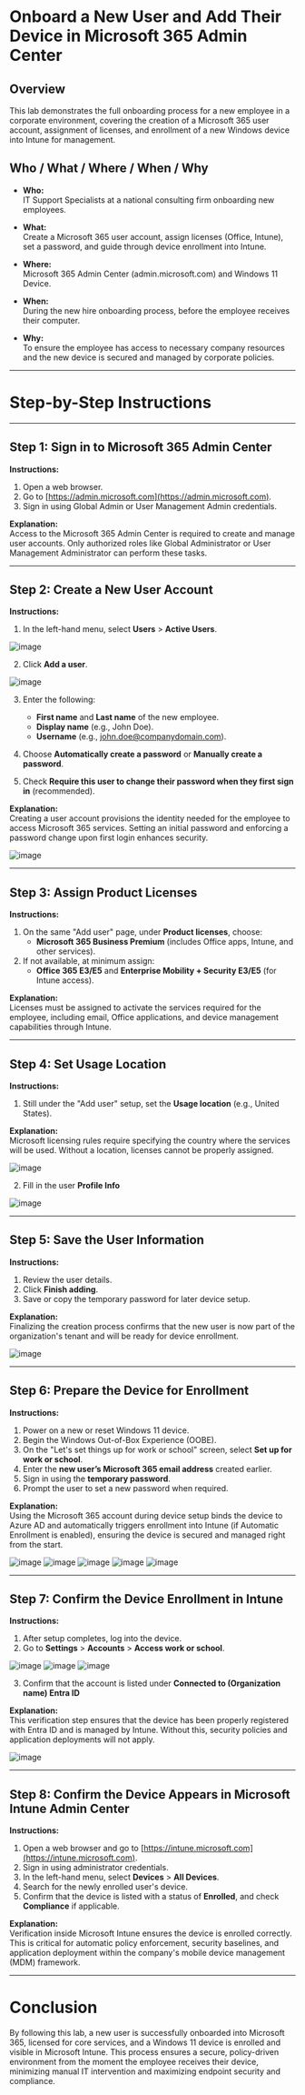 # Onboard a New User and Add Their Device in Microsoft 365 Admin Center

## Overview
This lab demonstrates the full onboarding process for a new employee in a corporate environment, covering the creation of a Microsoft 365 user account, assignment of licenses, and enrollment of a new Windows device into Intune for management.

## Who / What / Where / When / Why

- **Who:**  
IT Support Specialists at a national consulting firm onboarding new employees.

- **What:**  
Create a Microsoft 365 user account, assign licenses (Office, Intune), set a password, and guide through device enrollment into Intune.

- **Where:**  
Microsoft 365 Admin Center (admin.microsoft.com) and Windows 11 Device.

- **When:**  
During the new hire onboarding process, before the employee receives their computer.

- **Why:**  
To ensure the employee has access to necessary company resources and the new device is secured and managed by corporate policies.

---

# Step-by-Step Instructions

---

## Step 1: Sign in to Microsoft 365 Admin Center

**Instructions:**

1. Open a web browser.
2. Go to [https://admin.microsoft.com](https://admin.microsoft.com).
3. Sign in using Global Admin or User Management Admin credentials.

**Explanation:**  
Access to the Microsoft 365 Admin Center is required to create and manage user accounts. Only authorized roles like Global Administrator or User Management Administrator can perform these tasks.

---

## Step 2: Create a New User Account

**Instructions:**

1. In the left-hand menu, select **Users** > **Active Users**.

![image](https://github.com/user-attachments/assets/839574a7-f930-4a79-b0bc-4a03df9c6e32)

2. Click **Add a user**.

![image](https://github.com/user-attachments/assets/dd887f03-c46f-4d7e-afc1-bd346ac09647)

3. Enter the following:
   - **First name** and **Last name** of the new employee.
   - **Display name** (e.g., John Doe).
   - **Username** (e.g., john.doe@companydomain.com).

4. Choose **Automatically create a password** or **Manually create a password**.
5. Check **Require this user to change their password when they first sign in** (recommended).

**Explanation:**  
Creating a user account provisions the identity needed for the employee to access Microsoft 365 services. Setting an initial password and enforcing a password change upon first login enhances security.

![image](https://github.com/user-attachments/assets/9796a442-14b0-42e0-9201-80af0a68b53d)

---

## Step 3: Assign Product Licenses

**Instructions:**

1. On the same "Add user" page, under **Product licenses**, choose:
   - **Microsoft 365 Business Premium** (includes Office apps, Intune, and other services).
2. If not available, at minimum assign:
   - **Office 365 E3/E5** and **Enterprise Mobility + Security E3/E5** (for Intune access).

**Explanation:**  
Licenses must be assigned to activate the services required for the employee, including email, Office applications, and device management capabilities through Intune.

---

## Step 4: Set Usage Location

**Instructions:**

1. Still under the "Add user" setup, set the **Usage location** (e.g., United States).

**Explanation:**  
Microsoft licensing rules require specifying the country where the services will be used. Without a location, licenses cannot be properly assigned.

![image](https://github.com/user-attachments/assets/12d57c8e-8542-42f2-af4f-f3b2fc7e7958)

2. Fill in the user **Profile Info**

![image](https://github.com/user-attachments/assets/be39b575-9e0d-4288-8023-a0fcb70c8932)

---

## Step 5: Save the User Information

**Instructions:**

1. Review the user details.
2. Click **Finish adding**.
3. Save or copy the temporary password for later device setup.

**Explanation:**  
Finalizing the creation process confirms that the new user is now part of the organization's tenant and will be ready for device enrollment.

![image](https://github.com/user-attachments/assets/efe5f5d0-a501-4af5-8a09-9de318d1b501)

---

## Step 6: Prepare the Device for Enrollment

**Instructions:**

1. Power on a new or reset Windows 11 device.
2. Begin the Windows Out-of-Box Experience (OOBE).
3. On the "Let's set things up for work or school" screen, select **Set up for work or school**.
4. Enter the **new user’s Microsoft 365 email address** created earlier.
5. Sign in using the **temporary password**.
6. Prompt the user to set a new password when required.

**Explanation:**  
Using the Microsoft 365 account during device setup binds the device to Azure AD and automatically triggers enrollment into Intune (if Automatic Enrollment is enabled), ensuring the device is secured and managed right from the start.

![image](https://github.com/user-attachments/assets/8786e53d-310d-4dae-9911-b68cea330dfd)
![image](https://github.com/user-attachments/assets/9087d18f-5bca-4924-92d4-68566f7713a4)
![image](https://github.com/user-attachments/assets/3e7c2a0e-30fd-49f8-9980-e81afa1f856c)
![image](https://github.com/user-attachments/assets/5bf6066d-051d-4876-8f2b-6d630d73efab)
![image](https://github.com/user-attachments/assets/88ba093f-8108-47db-a09b-488073d48e5b)

---

## Step 7: Confirm the Device Enrollment in Intune

**Instructions:**

1. After setup completes, log into the device.
2. Go to **Settings** > **Accounts** > **Access work or school**.

![image](https://github.com/user-attachments/assets/42369fc1-d8ad-4f10-8987-12f535462dcb)
![image](https://github.com/user-attachments/assets/b167bd36-6b59-485a-b282-e44c05f930ab)
![image](https://github.com/user-attachments/assets/789d4a5d-609d-4245-ab52-92037b05ac98)

3. Confirm that the account is listed under **Connected to (Organization name) Entra ID**

**Explanation:**  
This verification step ensures that the device has been properly registered with Entra ID and is managed by Intune. Without this, security policies and application deployments will not apply.

![image](https://github.com/user-attachments/assets/99073d57-b2eb-4a60-bc1b-50a336e745bd)

---

## Step 8: Confirm the Device Appears in Microsoft Intune Admin Center

**Instructions:**

1. Open a web browser and go to [https://intune.microsoft.com](https://intune.microsoft.com).
2. Sign in using administrator credentials.
3. In the left-hand menu, select **Devices** > **All Devices**.
4. Search for the newly enrolled user's device.
5. Confirm that the device is listed with a status of **Enrolled**, and check **Compliance** if applicable.

**Explanation:**  
Verification inside Microsoft Intune ensures the device is enrolled correctly. This is critical for automatic policy enforcement, security baselines, and application deployment within the company's mobile device management (MDM) framework.

---

# Conclusion

By following this lab, a new user is successfully onboarded into Microsoft 365, licensed for core services, and a Windows 11 device is enrolled and visible in Microsoft Intune. This process ensures a secure, policy-driven environment from the moment the employee receives their device, minimizing manual IT intervention and maximizing endpoint security and compliance.
